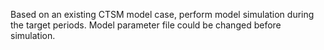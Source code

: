 Based on an existing CTSM model case, perform model simulation during the target periods. Model parameter file could be changed before simulation.

